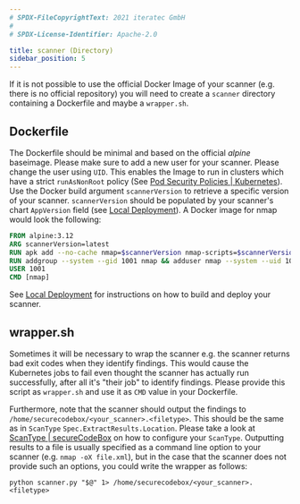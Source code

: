 ```yaml
---
# SPDX-FileCopyrightText: 2021 iteratec GmbH
#
# SPDX-License-Identifier: Apache-2.0

title: scanner (Directory)
sidebar_position: 5
---
```


If it is not possible to use the official Docker Image of your scanner (e.g. there is no official repository) you will need to create a `scanner` directory containing a Dockerfile and maybe a `wrapper.sh`.

## Dockerfile

The Dockerfile should be minimal and based on the official _alpine_ baseimage.
Please make sure to add a new user for your scanner.
Please change the user using `UID`. This enables the Image to run in clusters which have a strict `runAsNonRoot` policy (See [Pod Security Policies | Kubernetes](https://kubernetes.io/docs/concepts/policy/pod-security-policy/#users-and-groups)).
Use the Docker build argument `scannerVersion` to retrieve a specific version of your scanner.
`scannerVersion` should be populated by your scanner's chart `AppVersion` field (see [Local Deployment](/docs/contributing/local-deployment)).
A Docker image for nmap would look the following:

```dockerfile
FROM alpine:3.12
ARG scannerVersion=latest
RUN apk add --no-cache nmap=$scannerVersion nmap-scripts=$scannerVersion
RUN addgroup --system --gid 1001 nmap && adduser nmap --system --uid 1001 --ingroup nmap
USER 1001
CMD [nmap]
```

See [Local Deployment](/docs/contributing/local-deployment) for instructions on how to build and deploy your scanner.

## wrapper.sh

Sometimes it will be necessary to wrap the scanner e.g. the scanner returns bad exit codes when they identify findings.
This would cause the Kubernetes jobs to fail even thought the scanner has actually run successfully, after all it's "their job" to identify findings.
Please provide this script as `wrapper.sh` and use it as `CMD` value in your Dockerfile.

Furthermore, note that the scanner should output the findings to `/home/securecodebox/<your_scanner>.<filetype>`. This should be the same as in `ScanType` `Spec.ExtractResults.Location`. Please take a look at [ScanType | secureCodeBox](/docs/api/crds/scan-type) on how to configure your `ScanType`. Outputting results to a file is usually specified as a command line option to your scanner (e.g. `nmap -oX file.xml`), but in the case that the scanner does not provide such an options, you could write the wrapper as follows:

```shell
python scanner.py "$@" 1> /home/securecodebox/<your_scanner>.<filetype>
```
